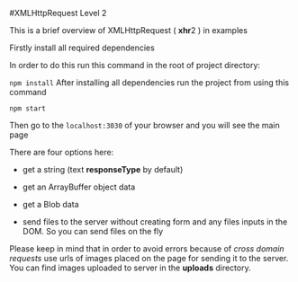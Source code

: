 #XMLHttpRequest Level 2

This is a brief overview of XMLHttpRequest ( **xhr**2 ) in examples

Firstly install all required dependencies

In order to do this run this command in the root of project directory:

 ```npm install```
After installing all dependencies run the project from using this command

```npm start```

Then go to the `localhost:3030` of your browser and you will see the main page

There are four options here:

*   get a string (text **responseType** by default)

*   get an ArrayBuffer object data

*   get a Blob data

*   send files to the server without creating form and any files inputs in the DOM. So you can send files on the fly

Please keep in mind that in order to avoid errors because of *cross domain requests* use urls of images placed on the page for sending it to the server.
You can find images uploaded to server in the **uploads** directory.
